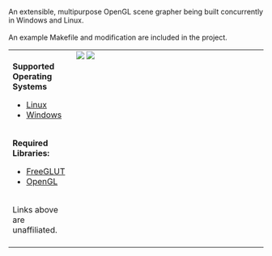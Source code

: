 An extensible, multipurpose OpenGL scene grapher being built concurrently in Windows and Linux.<br><br>
An example Makefile and modification are included in the project.<br>
<table>
<tr>
<td width='25%' valign='top'>
<br>
<b>Supported Operating Systems</b>
<ul>
<li><a href='http://kernel.org/'>Linux</a></li>
<li><a href='https://sites.google.com/site/imterry/computer/windowssucks'>Windows</a></li>
</ul>
<br>
<b>Required Libraries:</b><br>
<ul>
<li><a href='http://freeglut.sourceforge.net/'>FreeGLUT</a></li>
<li><a href='http://www.opengl.org/documentation/'>OpenGL</a></li>
</ul>
<br>
Links above are unaffiliated.<br>
<br>
<td valign='top'>
<img width='%50' height='%50' src='http://lengthydebate.files.wordpress.com/2012/04/rendar-screen11.png'>
<img width='%50' height='%50' src='http://lengthydebate.files.wordpress.com/2012/04/rendar-screen2.png'>
